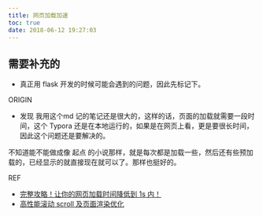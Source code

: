 ```yaml
---
title: 网页加载加速
toc: true
date: 2018-06-12 19:27:03
---
```

## 需要补充的

* 真正用 flask 开发的时候可能会遇到的问题，因此先标记下。



ORIGIN

* 发现 我用这个md 记的笔记还是很大的，这样的话，页面的加载就需要一段时间，这个 Typora 还是在本地运行的，如果是在网页上看，更是要很长时间，因此这个问题还是要解决的。

不知道能不能做成像 起点 的小说那样，就是每次都是加载一些，然后还有些预加载的，已经显示的就直接现在就可以了。那样也挺好的。





REF

* [完整攻略！让你的网页加载时间降低到 1s 内！](https://www.jianshu.com/p/d857c3ff78d6)
* [高性能滚动 scroll 及页面渲染优化](https://www.cnblogs.com/coco1s/p/5499469.html)